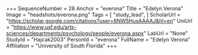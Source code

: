 +++
SequenceNumber = 28
Anchor = "everona"
Title = "Edelyn Verona"
Image = "headshots/everona.png"
Tags = [ "study_lead", ]
ScholarUrl = "https://scholar.google.com/citations?user=8NW5HusAAAAJ&hl=en"
UniUrl = "https://www.usf.edu/arts-sciences/departments/psychology/people/everona.aspx"
LabUrl = "None"
StudyId = "Hajcak2003"
PersonId = "everona"
FullName = "Edelyn Verona"
Affiliation = "University of South Florida"
+++